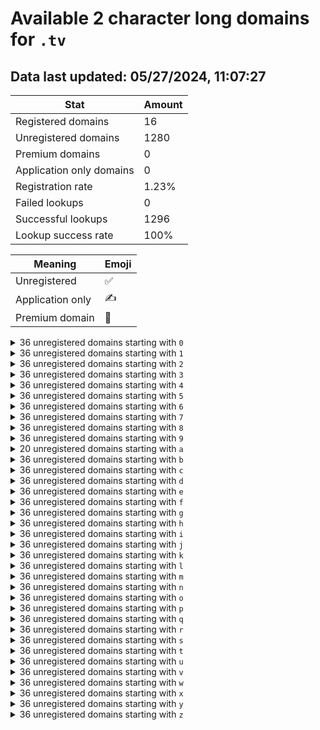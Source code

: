 # Available 2 character long domains for `.tv`

## Data last updated: 05/27/2024, 11:07:27

|Stat|Amount|
|--|--|
|Registered domains|16|
|Unregistered domains|1280|
|Premium domains|0|
|Application only domains|0|
|Registration rate|1.23%|
|Failed lookups|0|
|Successful lookups|1296|
|Lookup success rate|100%|


|Meaning|Emoji|
|--|--|
|Unregistered|:white_check_mark:|
|Application only|:writing_hand:|
|Premium domain|:gem:|

<details>
<summary>36 unregistered domains starting with <bold><code>0</code></bold></summary>

|Type|Domain|
|--|--|
|:white_check_mark:|`00.tv`|
|:white_check_mark:|`01.tv`|
|:white_check_mark:|`02.tv`|
|:white_check_mark:|`03.tv`|
|:white_check_mark:|`04.tv`|
|:white_check_mark:|`05.tv`|
|:white_check_mark:|`06.tv`|
|:white_check_mark:|`07.tv`|
|:white_check_mark:|`08.tv`|
|:white_check_mark:|`09.tv`|
|:white_check_mark:|`0a.tv`|
|:white_check_mark:|`0b.tv`|
|:white_check_mark:|`0c.tv`|
|:white_check_mark:|`0d.tv`|
|:white_check_mark:|`0e.tv`|
|:white_check_mark:|`0f.tv`|
|:white_check_mark:|`0g.tv`|
|:white_check_mark:|`0h.tv`|
|:white_check_mark:|`0i.tv`|
|:white_check_mark:|`0j.tv`|
|:white_check_mark:|`0k.tv`|
|:white_check_mark:|`0l.tv`|
|:white_check_mark:|`0m.tv`|
|:white_check_mark:|`0n.tv`|
|:white_check_mark:|`0o.tv`|
|:white_check_mark:|`0p.tv`|
|:white_check_mark:|`0q.tv`|
|:white_check_mark:|`0r.tv`|
|:white_check_mark:|`0s.tv`|
|:white_check_mark:|`0t.tv`|
|:white_check_mark:|`0u.tv`|
|:white_check_mark:|`0v.tv`|
|:white_check_mark:|`0w.tv`|
|:white_check_mark:|`0x.tv`|
|:white_check_mark:|`0y.tv`|
|:white_check_mark:|`0z.tv`|
</details>
<details>
<summary>36 unregistered domains starting with <bold><code>1</code></bold></summary>

|Type|Domain|
|--|--|
|:white_check_mark:|`10.tv`|
|:white_check_mark:|`11.tv`|
|:white_check_mark:|`12.tv`|
|:white_check_mark:|`13.tv`|
|:white_check_mark:|`14.tv`|
|:white_check_mark:|`15.tv`|
|:white_check_mark:|`16.tv`|
|:white_check_mark:|`17.tv`|
|:white_check_mark:|`18.tv`|
|:white_check_mark:|`19.tv`|
|:white_check_mark:|`1a.tv`|
|:white_check_mark:|`1b.tv`|
|:white_check_mark:|`1c.tv`|
|:white_check_mark:|`1d.tv`|
|:white_check_mark:|`1e.tv`|
|:white_check_mark:|`1f.tv`|
|:white_check_mark:|`1g.tv`|
|:white_check_mark:|`1h.tv`|
|:white_check_mark:|`1i.tv`|
|:white_check_mark:|`1j.tv`|
|:white_check_mark:|`1k.tv`|
|:white_check_mark:|`1l.tv`|
|:white_check_mark:|`1m.tv`|
|:white_check_mark:|`1n.tv`|
|:white_check_mark:|`1o.tv`|
|:white_check_mark:|`1p.tv`|
|:white_check_mark:|`1q.tv`|
|:white_check_mark:|`1r.tv`|
|:white_check_mark:|`1s.tv`|
|:white_check_mark:|`1t.tv`|
|:white_check_mark:|`1u.tv`|
|:white_check_mark:|`1v.tv`|
|:white_check_mark:|`1w.tv`|
|:white_check_mark:|`1x.tv`|
|:white_check_mark:|`1y.tv`|
|:white_check_mark:|`1z.tv`|
</details>
<details>
<summary>36 unregistered domains starting with <bold><code>2</code></bold></summary>

|Type|Domain|
|--|--|
|:white_check_mark:|`20.tv`|
|:white_check_mark:|`21.tv`|
|:white_check_mark:|`22.tv`|
|:white_check_mark:|`23.tv`|
|:white_check_mark:|`24.tv`|
|:white_check_mark:|`25.tv`|
|:white_check_mark:|`26.tv`|
|:white_check_mark:|`27.tv`|
|:white_check_mark:|`28.tv`|
|:white_check_mark:|`29.tv`|
|:white_check_mark:|`2a.tv`|
|:white_check_mark:|`2b.tv`|
|:white_check_mark:|`2c.tv`|
|:white_check_mark:|`2d.tv`|
|:white_check_mark:|`2e.tv`|
|:white_check_mark:|`2f.tv`|
|:white_check_mark:|`2g.tv`|
|:white_check_mark:|`2h.tv`|
|:white_check_mark:|`2i.tv`|
|:white_check_mark:|`2j.tv`|
|:white_check_mark:|`2k.tv`|
|:white_check_mark:|`2l.tv`|
|:white_check_mark:|`2m.tv`|
|:white_check_mark:|`2n.tv`|
|:white_check_mark:|`2o.tv`|
|:white_check_mark:|`2p.tv`|
|:white_check_mark:|`2q.tv`|
|:white_check_mark:|`2r.tv`|
|:white_check_mark:|`2s.tv`|
|:white_check_mark:|`2t.tv`|
|:white_check_mark:|`2u.tv`|
|:white_check_mark:|`2v.tv`|
|:white_check_mark:|`2w.tv`|
|:white_check_mark:|`2x.tv`|
|:white_check_mark:|`2y.tv`|
|:white_check_mark:|`2z.tv`|
</details>
<details>
<summary>36 unregistered domains starting with <bold><code>3</code></bold></summary>

|Type|Domain|
|--|--|
|:white_check_mark:|`30.tv`|
|:white_check_mark:|`31.tv`|
|:white_check_mark:|`32.tv`|
|:white_check_mark:|`33.tv`|
|:white_check_mark:|`34.tv`|
|:white_check_mark:|`35.tv`|
|:white_check_mark:|`36.tv`|
|:white_check_mark:|`37.tv`|
|:white_check_mark:|`38.tv`|
|:white_check_mark:|`39.tv`|
|:white_check_mark:|`3a.tv`|
|:white_check_mark:|`3b.tv`|
|:white_check_mark:|`3c.tv`|
|:white_check_mark:|`3d.tv`|
|:white_check_mark:|`3e.tv`|
|:white_check_mark:|`3f.tv`|
|:white_check_mark:|`3g.tv`|
|:white_check_mark:|`3h.tv`|
|:white_check_mark:|`3i.tv`|
|:white_check_mark:|`3j.tv`|
|:white_check_mark:|`3k.tv`|
|:white_check_mark:|`3l.tv`|
|:white_check_mark:|`3m.tv`|
|:white_check_mark:|`3n.tv`|
|:white_check_mark:|`3o.tv`|
|:white_check_mark:|`3p.tv`|
|:white_check_mark:|`3q.tv`|
|:white_check_mark:|`3r.tv`|
|:white_check_mark:|`3s.tv`|
|:white_check_mark:|`3t.tv`|
|:white_check_mark:|`3u.tv`|
|:white_check_mark:|`3v.tv`|
|:white_check_mark:|`3w.tv`|
|:white_check_mark:|`3x.tv`|
|:white_check_mark:|`3y.tv`|
|:white_check_mark:|`3z.tv`|
</details>
<details>
<summary>36 unregistered domains starting with <bold><code>4</code></bold></summary>

|Type|Domain|
|--|--|
|:white_check_mark:|`40.tv`|
|:white_check_mark:|`41.tv`|
|:white_check_mark:|`42.tv`|
|:white_check_mark:|`43.tv`|
|:white_check_mark:|`44.tv`|
|:white_check_mark:|`45.tv`|
|:white_check_mark:|`46.tv`|
|:white_check_mark:|`47.tv`|
|:white_check_mark:|`48.tv`|
|:white_check_mark:|`49.tv`|
|:white_check_mark:|`4a.tv`|
|:white_check_mark:|`4b.tv`|
|:white_check_mark:|`4c.tv`|
|:white_check_mark:|`4d.tv`|
|:white_check_mark:|`4e.tv`|
|:white_check_mark:|`4f.tv`|
|:white_check_mark:|`4g.tv`|
|:white_check_mark:|`4h.tv`|
|:white_check_mark:|`4i.tv`|
|:white_check_mark:|`4j.tv`|
|:white_check_mark:|`4k.tv`|
|:white_check_mark:|`4l.tv`|
|:white_check_mark:|`4m.tv`|
|:white_check_mark:|`4n.tv`|
|:white_check_mark:|`4o.tv`|
|:white_check_mark:|`4p.tv`|
|:white_check_mark:|`4q.tv`|
|:white_check_mark:|`4r.tv`|
|:white_check_mark:|`4s.tv`|
|:white_check_mark:|`4t.tv`|
|:white_check_mark:|`4u.tv`|
|:white_check_mark:|`4v.tv`|
|:white_check_mark:|`4w.tv`|
|:white_check_mark:|`4x.tv`|
|:white_check_mark:|`4y.tv`|
|:white_check_mark:|`4z.tv`|
</details>
<details>
<summary>36 unregistered domains starting with <bold><code>5</code></bold></summary>

|Type|Domain|
|--|--|
|:white_check_mark:|`50.tv`|
|:white_check_mark:|`51.tv`|
|:white_check_mark:|`52.tv`|
|:white_check_mark:|`53.tv`|
|:white_check_mark:|`54.tv`|
|:white_check_mark:|`55.tv`|
|:white_check_mark:|`56.tv`|
|:white_check_mark:|`57.tv`|
|:white_check_mark:|`58.tv`|
|:white_check_mark:|`59.tv`|
|:white_check_mark:|`5a.tv`|
|:white_check_mark:|`5b.tv`|
|:white_check_mark:|`5c.tv`|
|:white_check_mark:|`5d.tv`|
|:white_check_mark:|`5e.tv`|
|:white_check_mark:|`5f.tv`|
|:white_check_mark:|`5g.tv`|
|:white_check_mark:|`5h.tv`|
|:white_check_mark:|`5i.tv`|
|:white_check_mark:|`5j.tv`|
|:white_check_mark:|`5k.tv`|
|:white_check_mark:|`5l.tv`|
|:white_check_mark:|`5m.tv`|
|:white_check_mark:|`5n.tv`|
|:white_check_mark:|`5o.tv`|
|:white_check_mark:|`5p.tv`|
|:white_check_mark:|`5q.tv`|
|:white_check_mark:|`5r.tv`|
|:white_check_mark:|`5s.tv`|
|:white_check_mark:|`5t.tv`|
|:white_check_mark:|`5u.tv`|
|:white_check_mark:|`5v.tv`|
|:white_check_mark:|`5w.tv`|
|:white_check_mark:|`5x.tv`|
|:white_check_mark:|`5y.tv`|
|:white_check_mark:|`5z.tv`|
</details>
<details>
<summary>36 unregistered domains starting with <bold><code>6</code></bold></summary>

|Type|Domain|
|--|--|
|:white_check_mark:|`60.tv`|
|:white_check_mark:|`61.tv`|
|:white_check_mark:|`62.tv`|
|:white_check_mark:|`63.tv`|
|:white_check_mark:|`64.tv`|
|:white_check_mark:|`65.tv`|
|:white_check_mark:|`66.tv`|
|:white_check_mark:|`67.tv`|
|:white_check_mark:|`68.tv`|
|:white_check_mark:|`69.tv`|
|:white_check_mark:|`6a.tv`|
|:white_check_mark:|`6b.tv`|
|:white_check_mark:|`6c.tv`|
|:white_check_mark:|`6d.tv`|
|:white_check_mark:|`6e.tv`|
|:white_check_mark:|`6f.tv`|
|:white_check_mark:|`6g.tv`|
|:white_check_mark:|`6h.tv`|
|:white_check_mark:|`6i.tv`|
|:white_check_mark:|`6j.tv`|
|:white_check_mark:|`6k.tv`|
|:white_check_mark:|`6l.tv`|
|:white_check_mark:|`6m.tv`|
|:white_check_mark:|`6n.tv`|
|:white_check_mark:|`6o.tv`|
|:white_check_mark:|`6p.tv`|
|:white_check_mark:|`6q.tv`|
|:white_check_mark:|`6r.tv`|
|:white_check_mark:|`6s.tv`|
|:white_check_mark:|`6t.tv`|
|:white_check_mark:|`6u.tv`|
|:white_check_mark:|`6v.tv`|
|:white_check_mark:|`6w.tv`|
|:white_check_mark:|`6x.tv`|
|:white_check_mark:|`6y.tv`|
|:white_check_mark:|`6z.tv`|
</details>
<details>
<summary>36 unregistered domains starting with <bold><code>7</code></bold></summary>

|Type|Domain|
|--|--|
|:white_check_mark:|`70.tv`|
|:white_check_mark:|`71.tv`|
|:white_check_mark:|`72.tv`|
|:white_check_mark:|`73.tv`|
|:white_check_mark:|`74.tv`|
|:white_check_mark:|`75.tv`|
|:white_check_mark:|`76.tv`|
|:white_check_mark:|`77.tv`|
|:white_check_mark:|`78.tv`|
|:white_check_mark:|`79.tv`|
|:white_check_mark:|`7a.tv`|
|:white_check_mark:|`7b.tv`|
|:white_check_mark:|`7c.tv`|
|:white_check_mark:|`7d.tv`|
|:white_check_mark:|`7e.tv`|
|:white_check_mark:|`7f.tv`|
|:white_check_mark:|`7g.tv`|
|:white_check_mark:|`7h.tv`|
|:white_check_mark:|`7i.tv`|
|:white_check_mark:|`7j.tv`|
|:white_check_mark:|`7k.tv`|
|:white_check_mark:|`7l.tv`|
|:white_check_mark:|`7m.tv`|
|:white_check_mark:|`7n.tv`|
|:white_check_mark:|`7o.tv`|
|:white_check_mark:|`7p.tv`|
|:white_check_mark:|`7q.tv`|
|:white_check_mark:|`7r.tv`|
|:white_check_mark:|`7s.tv`|
|:white_check_mark:|`7t.tv`|
|:white_check_mark:|`7u.tv`|
|:white_check_mark:|`7v.tv`|
|:white_check_mark:|`7w.tv`|
|:white_check_mark:|`7x.tv`|
|:white_check_mark:|`7y.tv`|
|:white_check_mark:|`7z.tv`|
</details>
<details>
<summary>36 unregistered domains starting with <bold><code>8</code></bold></summary>

|Type|Domain|
|--|--|
|:white_check_mark:|`80.tv`|
|:white_check_mark:|`81.tv`|
|:white_check_mark:|`82.tv`|
|:white_check_mark:|`83.tv`|
|:white_check_mark:|`84.tv`|
|:white_check_mark:|`85.tv`|
|:white_check_mark:|`86.tv`|
|:white_check_mark:|`87.tv`|
|:white_check_mark:|`88.tv`|
|:white_check_mark:|`89.tv`|
|:white_check_mark:|`8a.tv`|
|:white_check_mark:|`8b.tv`|
|:white_check_mark:|`8c.tv`|
|:white_check_mark:|`8d.tv`|
|:white_check_mark:|`8e.tv`|
|:white_check_mark:|`8f.tv`|
|:white_check_mark:|`8g.tv`|
|:white_check_mark:|`8h.tv`|
|:white_check_mark:|`8i.tv`|
|:white_check_mark:|`8j.tv`|
|:white_check_mark:|`8k.tv`|
|:white_check_mark:|`8l.tv`|
|:white_check_mark:|`8m.tv`|
|:white_check_mark:|`8n.tv`|
|:white_check_mark:|`8o.tv`|
|:white_check_mark:|`8p.tv`|
|:white_check_mark:|`8q.tv`|
|:white_check_mark:|`8r.tv`|
|:white_check_mark:|`8s.tv`|
|:white_check_mark:|`8t.tv`|
|:white_check_mark:|`8u.tv`|
|:white_check_mark:|`8v.tv`|
|:white_check_mark:|`8w.tv`|
|:white_check_mark:|`8x.tv`|
|:white_check_mark:|`8y.tv`|
|:white_check_mark:|`8z.tv`|
</details>
<details>
<summary>36 unregistered domains starting with <bold><code>9</code></bold></summary>

|Type|Domain|
|--|--|
|:white_check_mark:|`90.tv`|
|:white_check_mark:|`91.tv`|
|:white_check_mark:|`92.tv`|
|:white_check_mark:|`93.tv`|
|:white_check_mark:|`94.tv`|
|:white_check_mark:|`95.tv`|
|:white_check_mark:|`96.tv`|
|:white_check_mark:|`97.tv`|
|:white_check_mark:|`98.tv`|
|:white_check_mark:|`99.tv`|
|:white_check_mark:|`9a.tv`|
|:white_check_mark:|`9b.tv`|
|:white_check_mark:|`9c.tv`|
|:white_check_mark:|`9d.tv`|
|:white_check_mark:|`9e.tv`|
|:white_check_mark:|`9f.tv`|
|:white_check_mark:|`9g.tv`|
|:white_check_mark:|`9h.tv`|
|:white_check_mark:|`9i.tv`|
|:white_check_mark:|`9j.tv`|
|:white_check_mark:|`9k.tv`|
|:white_check_mark:|`9l.tv`|
|:white_check_mark:|`9m.tv`|
|:white_check_mark:|`9n.tv`|
|:white_check_mark:|`9o.tv`|
|:white_check_mark:|`9p.tv`|
|:white_check_mark:|`9q.tv`|
|:white_check_mark:|`9r.tv`|
|:white_check_mark:|`9s.tv`|
|:white_check_mark:|`9t.tv`|
|:white_check_mark:|`9u.tv`|
|:white_check_mark:|`9v.tv`|
|:white_check_mark:|`9w.tv`|
|:white_check_mark:|`9x.tv`|
|:white_check_mark:|`9y.tv`|
|:white_check_mark:|`9z.tv`|
</details>
<details>
<summary>20 unregistered domains starting with <bold><code>a</code></bold></summary>

|Type|Domain|
|--|--|
|:white_check_mark:|`a0.tv`|
|:white_check_mark:|`a1.tv`|
|:white_check_mark:|`a2.tv`|
|:white_check_mark:|`a3.tv`|
|:white_check_mark:|`a4.tv`|
|:white_check_mark:|`a5.tv`|
|:white_check_mark:|`a6.tv`|
|:white_check_mark:|`a7.tv`|
|:white_check_mark:|`a8.tv`|
|:white_check_mark:|`a9.tv`|
|:white_check_mark:|`ac.tv`|
|:white_check_mark:|`af.tv`|
|:white_check_mark:|`ao.tv`|
|:white_check_mark:|`aq.tv`|
|:white_check_mark:|`as.tv`|
|:white_check_mark:|`av.tv`|
|:white_check_mark:|`aw.tv`|
|:white_check_mark:|`ax.tv`|
|:white_check_mark:|`ay.tv`|
|:white_check_mark:|`az.tv`|
</details>
<details>
<summary>36 unregistered domains starting with <bold><code>b</code></bold></summary>

|Type|Domain|
|--|--|
|:white_check_mark:|`b0.tv`|
|:white_check_mark:|`b1.tv`|
|:white_check_mark:|`b2.tv`|
|:white_check_mark:|`b3.tv`|
|:white_check_mark:|`b4.tv`|
|:white_check_mark:|`b5.tv`|
|:white_check_mark:|`b6.tv`|
|:white_check_mark:|`b7.tv`|
|:white_check_mark:|`b8.tv`|
|:white_check_mark:|`b9.tv`|
|:white_check_mark:|`ba.tv`|
|:white_check_mark:|`bb.tv`|
|:white_check_mark:|`bc.tv`|
|:white_check_mark:|`bd.tv`|
|:white_check_mark:|`be.tv`|
|:white_check_mark:|`bf.tv`|
|:white_check_mark:|`bg.tv`|
|:white_check_mark:|`bh.tv`|
|:white_check_mark:|`bi.tv`|
|:white_check_mark:|`bj.tv`|
|:white_check_mark:|`bk.tv`|
|:white_check_mark:|`bl.tv`|
|:white_check_mark:|`bm.tv`|
|:white_check_mark:|`bn.tv`|
|:white_check_mark:|`bo.tv`|
|:white_check_mark:|`bp.tv`|
|:white_check_mark:|`bq.tv`|
|:white_check_mark:|`br.tv`|
|:white_check_mark:|`bs.tv`|
|:white_check_mark:|`bt.tv`|
|:white_check_mark:|`bu.tv`|
|:white_check_mark:|`bv.tv`|
|:white_check_mark:|`bw.tv`|
|:white_check_mark:|`bx.tv`|
|:white_check_mark:|`by.tv`|
|:white_check_mark:|`bz.tv`|
</details>
<details>
<summary>36 unregistered domains starting with <bold><code>c</code></bold></summary>

|Type|Domain|
|--|--|
|:white_check_mark:|`c0.tv`|
|:white_check_mark:|`c1.tv`|
|:white_check_mark:|`c2.tv`|
|:white_check_mark:|`c3.tv`|
|:white_check_mark:|`c4.tv`|
|:white_check_mark:|`c5.tv`|
|:white_check_mark:|`c6.tv`|
|:white_check_mark:|`c7.tv`|
|:white_check_mark:|`c8.tv`|
|:white_check_mark:|`c9.tv`|
|:white_check_mark:|`ca.tv`|
|:white_check_mark:|`cb.tv`|
|:white_check_mark:|`cc.tv`|
|:white_check_mark:|`cd.tv`|
|:white_check_mark:|`ce.tv`|
|:white_check_mark:|`cf.tv`|
|:white_check_mark:|`cg.tv`|
|:white_check_mark:|`ch.tv`|
|:white_check_mark:|`ci.tv`|
|:white_check_mark:|`cj.tv`|
|:white_check_mark:|`ck.tv`|
|:white_check_mark:|`cl.tv`|
|:white_check_mark:|`cm.tv`|
|:white_check_mark:|`cn.tv`|
|:white_check_mark:|`co.tv`|
|:white_check_mark:|`cp.tv`|
|:white_check_mark:|`cq.tv`|
|:white_check_mark:|`cr.tv`|
|:white_check_mark:|`cs.tv`|
|:white_check_mark:|`ct.tv`|
|:white_check_mark:|`cu.tv`|
|:white_check_mark:|`cv.tv`|
|:white_check_mark:|`cw.tv`|
|:white_check_mark:|`cx.tv`|
|:white_check_mark:|`cy.tv`|
|:white_check_mark:|`cz.tv`|
</details>
<details>
<summary>36 unregistered domains starting with <bold><code>d</code></bold></summary>

|Type|Domain|
|--|--|
|:white_check_mark:|`d0.tv`|
|:white_check_mark:|`d1.tv`|
|:white_check_mark:|`d2.tv`|
|:white_check_mark:|`d3.tv`|
|:white_check_mark:|`d4.tv`|
|:white_check_mark:|`d5.tv`|
|:white_check_mark:|`d6.tv`|
|:white_check_mark:|`d7.tv`|
|:white_check_mark:|`d8.tv`|
|:white_check_mark:|`d9.tv`|
|:white_check_mark:|`da.tv`|
|:white_check_mark:|`db.tv`|
|:white_check_mark:|`dc.tv`|
|:white_check_mark:|`dd.tv`|
|:white_check_mark:|`de.tv`|
|:white_check_mark:|`df.tv`|
|:white_check_mark:|`dg.tv`|
|:white_check_mark:|`dh.tv`|
|:white_check_mark:|`di.tv`|
|:white_check_mark:|`dj.tv`|
|:white_check_mark:|`dk.tv`|
|:white_check_mark:|`dl.tv`|
|:white_check_mark:|`dm.tv`|
|:white_check_mark:|`dn.tv`|
|:white_check_mark:|`do.tv`|
|:white_check_mark:|`dp.tv`|
|:white_check_mark:|`dq.tv`|
|:white_check_mark:|`dr.tv`|
|:white_check_mark:|`ds.tv`|
|:white_check_mark:|`dt.tv`|
|:white_check_mark:|`du.tv`|
|:white_check_mark:|`dv.tv`|
|:white_check_mark:|`dw.tv`|
|:white_check_mark:|`dx.tv`|
|:white_check_mark:|`dy.tv`|
|:white_check_mark:|`dz.tv`|
</details>
<details>
<summary>36 unregistered domains starting with <bold><code>e</code></bold></summary>

|Type|Domain|
|--|--|
|:white_check_mark:|`e0.tv`|
|:white_check_mark:|`e1.tv`|
|:white_check_mark:|`e2.tv`|
|:white_check_mark:|`e3.tv`|
|:white_check_mark:|`e4.tv`|
|:white_check_mark:|`e5.tv`|
|:white_check_mark:|`e6.tv`|
|:white_check_mark:|`e7.tv`|
|:white_check_mark:|`e8.tv`|
|:white_check_mark:|`e9.tv`|
|:white_check_mark:|`ea.tv`|
|:white_check_mark:|`eb.tv`|
|:white_check_mark:|`ec.tv`|
|:white_check_mark:|`ed.tv`|
|:white_check_mark:|`ee.tv`|
|:white_check_mark:|`ef.tv`|
|:white_check_mark:|`eg.tv`|
|:white_check_mark:|`eh.tv`|
|:white_check_mark:|`ei.tv`|
|:white_check_mark:|`ej.tv`|
|:white_check_mark:|`ek.tv`|
|:white_check_mark:|`el.tv`|
|:white_check_mark:|`em.tv`|
|:white_check_mark:|`en.tv`|
|:white_check_mark:|`eo.tv`|
|:white_check_mark:|`ep.tv`|
|:white_check_mark:|`eq.tv`|
|:white_check_mark:|`er.tv`|
|:white_check_mark:|`es.tv`|
|:white_check_mark:|`et.tv`|
|:white_check_mark:|`eu.tv`|
|:white_check_mark:|`ev.tv`|
|:white_check_mark:|`ew.tv`|
|:white_check_mark:|`ex.tv`|
|:white_check_mark:|`ey.tv`|
|:white_check_mark:|`ez.tv`|
</details>
<details>
<summary>36 unregistered domains starting with <bold><code>f</code></bold></summary>

|Type|Domain|
|--|--|
|:white_check_mark:|`f0.tv`|
|:white_check_mark:|`f1.tv`|
|:white_check_mark:|`f2.tv`|
|:white_check_mark:|`f3.tv`|
|:white_check_mark:|`f4.tv`|
|:white_check_mark:|`f5.tv`|
|:white_check_mark:|`f6.tv`|
|:white_check_mark:|`f7.tv`|
|:white_check_mark:|`f8.tv`|
|:white_check_mark:|`f9.tv`|
|:white_check_mark:|`fa.tv`|
|:white_check_mark:|`fb.tv`|
|:white_check_mark:|`fc.tv`|
|:white_check_mark:|`fd.tv`|
|:white_check_mark:|`fe.tv`|
|:white_check_mark:|`ff.tv`|
|:white_check_mark:|`fg.tv`|
|:white_check_mark:|`fh.tv`|
|:white_check_mark:|`fi.tv`|
|:white_check_mark:|`fj.tv`|
|:white_check_mark:|`fk.tv`|
|:white_check_mark:|`fl.tv`|
|:white_check_mark:|`fm.tv`|
|:white_check_mark:|`fn.tv`|
|:white_check_mark:|`fo.tv`|
|:white_check_mark:|`fp.tv`|
|:white_check_mark:|`fq.tv`|
|:white_check_mark:|`fr.tv`|
|:white_check_mark:|`fs.tv`|
|:white_check_mark:|`ft.tv`|
|:white_check_mark:|`fu.tv`|
|:white_check_mark:|`fv.tv`|
|:white_check_mark:|`fw.tv`|
|:white_check_mark:|`fx.tv`|
|:white_check_mark:|`fy.tv`|
|:white_check_mark:|`fz.tv`|
</details>
<details>
<summary>36 unregistered domains starting with <bold><code>g</code></bold></summary>

|Type|Domain|
|--|--|
|:white_check_mark:|`g0.tv`|
|:white_check_mark:|`g1.tv`|
|:white_check_mark:|`g2.tv`|
|:white_check_mark:|`g3.tv`|
|:white_check_mark:|`g4.tv`|
|:white_check_mark:|`g5.tv`|
|:white_check_mark:|`g6.tv`|
|:white_check_mark:|`g7.tv`|
|:white_check_mark:|`g8.tv`|
|:white_check_mark:|`g9.tv`|
|:white_check_mark:|`ga.tv`|
|:white_check_mark:|`gb.tv`|
|:white_check_mark:|`gc.tv`|
|:white_check_mark:|`gd.tv`|
|:white_check_mark:|`ge.tv`|
|:white_check_mark:|`gf.tv`|
|:white_check_mark:|`gg.tv`|
|:white_check_mark:|`gh.tv`|
|:white_check_mark:|`gi.tv`|
|:white_check_mark:|`gj.tv`|
|:white_check_mark:|`gk.tv`|
|:white_check_mark:|`gl.tv`|
|:white_check_mark:|`gm.tv`|
|:white_check_mark:|`gn.tv`|
|:white_check_mark:|`go.tv`|
|:white_check_mark:|`gp.tv`|
|:white_check_mark:|`gq.tv`|
|:white_check_mark:|`gr.tv`|
|:white_check_mark:|`gs.tv`|
|:white_check_mark:|`gt.tv`|
|:white_check_mark:|`gu.tv`|
|:white_check_mark:|`gv.tv`|
|:white_check_mark:|`gw.tv`|
|:white_check_mark:|`gx.tv`|
|:white_check_mark:|`gy.tv`|
|:white_check_mark:|`gz.tv`|
</details>
<details>
<summary>36 unregistered domains starting with <bold><code>h</code></bold></summary>

|Type|Domain|
|--|--|
|:white_check_mark:|`h0.tv`|
|:white_check_mark:|`h1.tv`|
|:white_check_mark:|`h2.tv`|
|:white_check_mark:|`h3.tv`|
|:white_check_mark:|`h4.tv`|
|:white_check_mark:|`h5.tv`|
|:white_check_mark:|`h6.tv`|
|:white_check_mark:|`h7.tv`|
|:white_check_mark:|`h8.tv`|
|:white_check_mark:|`h9.tv`|
|:white_check_mark:|`ha.tv`|
|:white_check_mark:|`hb.tv`|
|:white_check_mark:|`hc.tv`|
|:white_check_mark:|`hd.tv`|
|:white_check_mark:|`he.tv`|
|:white_check_mark:|`hf.tv`|
|:white_check_mark:|`hg.tv`|
|:white_check_mark:|`hh.tv`|
|:white_check_mark:|`hi.tv`|
|:white_check_mark:|`hj.tv`|
|:white_check_mark:|`hk.tv`|
|:white_check_mark:|`hl.tv`|
|:white_check_mark:|`hm.tv`|
|:white_check_mark:|`hn.tv`|
|:white_check_mark:|`ho.tv`|
|:white_check_mark:|`hp.tv`|
|:white_check_mark:|`hq.tv`|
|:white_check_mark:|`hr.tv`|
|:white_check_mark:|`hs.tv`|
|:white_check_mark:|`ht.tv`|
|:white_check_mark:|`hu.tv`|
|:white_check_mark:|`hv.tv`|
|:white_check_mark:|`hw.tv`|
|:white_check_mark:|`hx.tv`|
|:white_check_mark:|`hy.tv`|
|:white_check_mark:|`hz.tv`|
</details>
<details>
<summary>36 unregistered domains starting with <bold><code>i</code></bold></summary>

|Type|Domain|
|--|--|
|:white_check_mark:|`i0.tv`|
|:white_check_mark:|`i1.tv`|
|:white_check_mark:|`i2.tv`|
|:white_check_mark:|`i3.tv`|
|:white_check_mark:|`i4.tv`|
|:white_check_mark:|`i5.tv`|
|:white_check_mark:|`i6.tv`|
|:white_check_mark:|`i7.tv`|
|:white_check_mark:|`i8.tv`|
|:white_check_mark:|`i9.tv`|
|:white_check_mark:|`ia.tv`|
|:white_check_mark:|`ib.tv`|
|:white_check_mark:|`ic.tv`|
|:white_check_mark:|`id.tv`|
|:white_check_mark:|`ie.tv`|
|:white_check_mark:|`if.tv`|
|:white_check_mark:|`ig.tv`|
|:white_check_mark:|`ih.tv`|
|:white_check_mark:|`ii.tv`|
|:white_check_mark:|`ij.tv`|
|:white_check_mark:|`ik.tv`|
|:white_check_mark:|`il.tv`|
|:white_check_mark:|`im.tv`|
|:white_check_mark:|`in.tv`|
|:white_check_mark:|`io.tv`|
|:white_check_mark:|`ip.tv`|
|:white_check_mark:|`iq.tv`|
|:white_check_mark:|`ir.tv`|
|:white_check_mark:|`is.tv`|
|:white_check_mark:|`it.tv`|
|:white_check_mark:|`iu.tv`|
|:white_check_mark:|`iv.tv`|
|:white_check_mark:|`iw.tv`|
|:white_check_mark:|`ix.tv`|
|:white_check_mark:|`iy.tv`|
|:white_check_mark:|`iz.tv`|
</details>
<details>
<summary>36 unregistered domains starting with <bold><code>j</code></bold></summary>

|Type|Domain|
|--|--|
|:white_check_mark:|`j0.tv`|
|:white_check_mark:|`j1.tv`|
|:white_check_mark:|`j2.tv`|
|:white_check_mark:|`j3.tv`|
|:white_check_mark:|`j4.tv`|
|:white_check_mark:|`j5.tv`|
|:white_check_mark:|`j6.tv`|
|:white_check_mark:|`j7.tv`|
|:white_check_mark:|`j8.tv`|
|:white_check_mark:|`j9.tv`|
|:white_check_mark:|`ja.tv`|
|:white_check_mark:|`jb.tv`|
|:white_check_mark:|`jc.tv`|
|:white_check_mark:|`jd.tv`|
|:white_check_mark:|`je.tv`|
|:white_check_mark:|`jf.tv`|
|:white_check_mark:|`jg.tv`|
|:white_check_mark:|`jh.tv`|
|:white_check_mark:|`ji.tv`|
|:white_check_mark:|`jj.tv`|
|:white_check_mark:|`jk.tv`|
|:white_check_mark:|`jl.tv`|
|:white_check_mark:|`jm.tv`|
|:white_check_mark:|`jn.tv`|
|:white_check_mark:|`jo.tv`|
|:white_check_mark:|`jp.tv`|
|:white_check_mark:|`jq.tv`|
|:white_check_mark:|`jr.tv`|
|:white_check_mark:|`js.tv`|
|:white_check_mark:|`jt.tv`|
|:white_check_mark:|`ju.tv`|
|:white_check_mark:|`jv.tv`|
|:white_check_mark:|`jw.tv`|
|:white_check_mark:|`jx.tv`|
|:white_check_mark:|`jy.tv`|
|:white_check_mark:|`jz.tv`|
</details>
<details>
<summary>36 unregistered domains starting with <bold><code>k</code></bold></summary>

|Type|Domain|
|--|--|
|:white_check_mark:|`k0.tv`|
|:white_check_mark:|`k1.tv`|
|:white_check_mark:|`k2.tv`|
|:white_check_mark:|`k3.tv`|
|:white_check_mark:|`k4.tv`|
|:white_check_mark:|`k5.tv`|
|:white_check_mark:|`k6.tv`|
|:white_check_mark:|`k7.tv`|
|:white_check_mark:|`k8.tv`|
|:white_check_mark:|`k9.tv`|
|:white_check_mark:|`ka.tv`|
|:white_check_mark:|`kb.tv`|
|:white_check_mark:|`kc.tv`|
|:white_check_mark:|`kd.tv`|
|:white_check_mark:|`ke.tv`|
|:white_check_mark:|`kf.tv`|
|:white_check_mark:|`kg.tv`|
|:white_check_mark:|`kh.tv`|
|:white_check_mark:|`ki.tv`|
|:white_check_mark:|`kj.tv`|
|:white_check_mark:|`kk.tv`|
|:white_check_mark:|`kl.tv`|
|:white_check_mark:|`km.tv`|
|:white_check_mark:|`kn.tv`|
|:white_check_mark:|`ko.tv`|
|:white_check_mark:|`kp.tv`|
|:white_check_mark:|`kq.tv`|
|:white_check_mark:|`kr.tv`|
|:white_check_mark:|`ks.tv`|
|:white_check_mark:|`kt.tv`|
|:white_check_mark:|`ku.tv`|
|:white_check_mark:|`kv.tv`|
|:white_check_mark:|`kw.tv`|
|:white_check_mark:|`kx.tv`|
|:white_check_mark:|`ky.tv`|
|:white_check_mark:|`kz.tv`|
</details>
<details>
<summary>36 unregistered domains starting with <bold><code>l</code></bold></summary>

|Type|Domain|
|--|--|
|:white_check_mark:|`l0.tv`|
|:white_check_mark:|`l1.tv`|
|:white_check_mark:|`l2.tv`|
|:white_check_mark:|`l3.tv`|
|:white_check_mark:|`l4.tv`|
|:white_check_mark:|`l5.tv`|
|:white_check_mark:|`l6.tv`|
|:white_check_mark:|`l7.tv`|
|:white_check_mark:|`l8.tv`|
|:white_check_mark:|`l9.tv`|
|:white_check_mark:|`la.tv`|
|:white_check_mark:|`lb.tv`|
|:white_check_mark:|`lc.tv`|
|:white_check_mark:|`ld.tv`|
|:white_check_mark:|`le.tv`|
|:white_check_mark:|`lf.tv`|
|:white_check_mark:|`lg.tv`|
|:white_check_mark:|`lh.tv`|
|:white_check_mark:|`li.tv`|
|:white_check_mark:|`lj.tv`|
|:white_check_mark:|`lk.tv`|
|:white_check_mark:|`ll.tv`|
|:white_check_mark:|`lm.tv`|
|:white_check_mark:|`ln.tv`|
|:white_check_mark:|`lo.tv`|
|:white_check_mark:|`lp.tv`|
|:white_check_mark:|`lq.tv`|
|:white_check_mark:|`lr.tv`|
|:white_check_mark:|`ls.tv`|
|:white_check_mark:|`lt.tv`|
|:white_check_mark:|`lu.tv`|
|:white_check_mark:|`lv.tv`|
|:white_check_mark:|`lw.tv`|
|:white_check_mark:|`lx.tv`|
|:white_check_mark:|`ly.tv`|
|:white_check_mark:|`lz.tv`|
</details>
<details>
<summary>36 unregistered domains starting with <bold><code>m</code></bold></summary>

|Type|Domain|
|--|--|
|:white_check_mark:|`m0.tv`|
|:white_check_mark:|`m1.tv`|
|:white_check_mark:|`m2.tv`|
|:white_check_mark:|`m3.tv`|
|:white_check_mark:|`m4.tv`|
|:white_check_mark:|`m5.tv`|
|:white_check_mark:|`m6.tv`|
|:white_check_mark:|`m7.tv`|
|:white_check_mark:|`m8.tv`|
|:white_check_mark:|`m9.tv`|
|:white_check_mark:|`ma.tv`|
|:white_check_mark:|`mb.tv`|
|:white_check_mark:|`mc.tv`|
|:white_check_mark:|`md.tv`|
|:white_check_mark:|`me.tv`|
|:white_check_mark:|`mf.tv`|
|:white_check_mark:|`mg.tv`|
|:white_check_mark:|`mh.tv`|
|:white_check_mark:|`mi.tv`|
|:white_check_mark:|`mj.tv`|
|:white_check_mark:|`mk.tv`|
|:white_check_mark:|`ml.tv`|
|:white_check_mark:|`mm.tv`|
|:white_check_mark:|`mn.tv`|
|:white_check_mark:|`mo.tv`|
|:white_check_mark:|`mp.tv`|
|:white_check_mark:|`mq.tv`|
|:white_check_mark:|`mr.tv`|
|:white_check_mark:|`ms.tv`|
|:white_check_mark:|`mt.tv`|
|:white_check_mark:|`mu.tv`|
|:white_check_mark:|`mv.tv`|
|:white_check_mark:|`mw.tv`|
|:white_check_mark:|`mx.tv`|
|:white_check_mark:|`my.tv`|
|:white_check_mark:|`mz.tv`|
</details>
<details>
<summary>36 unregistered domains starting with <bold><code>n</code></bold></summary>

|Type|Domain|
|--|--|
|:white_check_mark:|`n0.tv`|
|:white_check_mark:|`n1.tv`|
|:white_check_mark:|`n2.tv`|
|:white_check_mark:|`n3.tv`|
|:white_check_mark:|`n4.tv`|
|:white_check_mark:|`n5.tv`|
|:white_check_mark:|`n6.tv`|
|:white_check_mark:|`n7.tv`|
|:white_check_mark:|`n8.tv`|
|:white_check_mark:|`n9.tv`|
|:white_check_mark:|`na.tv`|
|:white_check_mark:|`nb.tv`|
|:white_check_mark:|`nc.tv`|
|:white_check_mark:|`nd.tv`|
|:white_check_mark:|`ne.tv`|
|:white_check_mark:|`nf.tv`|
|:white_check_mark:|`ng.tv`|
|:white_check_mark:|`nh.tv`|
|:white_check_mark:|`ni.tv`|
|:white_check_mark:|`nj.tv`|
|:white_check_mark:|`nk.tv`|
|:white_check_mark:|`nl.tv`|
|:white_check_mark:|`nm.tv`|
|:white_check_mark:|`nn.tv`|
|:white_check_mark:|`no.tv`|
|:white_check_mark:|`np.tv`|
|:white_check_mark:|`nq.tv`|
|:white_check_mark:|`nr.tv`|
|:white_check_mark:|`ns.tv`|
|:white_check_mark:|`nt.tv`|
|:white_check_mark:|`nu.tv`|
|:white_check_mark:|`nv.tv`|
|:white_check_mark:|`nw.tv`|
|:white_check_mark:|`nx.tv`|
|:white_check_mark:|`ny.tv`|
|:white_check_mark:|`nz.tv`|
</details>
<details>
<summary>36 unregistered domains starting with <bold><code>o</code></bold></summary>

|Type|Domain|
|--|--|
|:white_check_mark:|`o0.tv`|
|:white_check_mark:|`o1.tv`|
|:white_check_mark:|`o2.tv`|
|:white_check_mark:|`o3.tv`|
|:white_check_mark:|`o4.tv`|
|:white_check_mark:|`o5.tv`|
|:white_check_mark:|`o6.tv`|
|:white_check_mark:|`o7.tv`|
|:white_check_mark:|`o8.tv`|
|:white_check_mark:|`o9.tv`|
|:white_check_mark:|`oa.tv`|
|:white_check_mark:|`ob.tv`|
|:white_check_mark:|`oc.tv`|
|:white_check_mark:|`od.tv`|
|:white_check_mark:|`oe.tv`|
|:white_check_mark:|`of.tv`|
|:white_check_mark:|`og.tv`|
|:white_check_mark:|`oh.tv`|
|:white_check_mark:|`oi.tv`|
|:white_check_mark:|`oj.tv`|
|:white_check_mark:|`ok.tv`|
|:white_check_mark:|`ol.tv`|
|:white_check_mark:|`om.tv`|
|:white_check_mark:|`on.tv`|
|:white_check_mark:|`oo.tv`|
|:white_check_mark:|`op.tv`|
|:white_check_mark:|`oq.tv`|
|:white_check_mark:|`or.tv`|
|:white_check_mark:|`os.tv`|
|:white_check_mark:|`ot.tv`|
|:white_check_mark:|`ou.tv`|
|:white_check_mark:|`ov.tv`|
|:white_check_mark:|`ow.tv`|
|:white_check_mark:|`ox.tv`|
|:white_check_mark:|`oy.tv`|
|:white_check_mark:|`oz.tv`|
</details>
<details>
<summary>36 unregistered domains starting with <bold><code>p</code></bold></summary>

|Type|Domain|
|--|--|
|:white_check_mark:|`p0.tv`|
|:white_check_mark:|`p1.tv`|
|:white_check_mark:|`p2.tv`|
|:white_check_mark:|`p3.tv`|
|:white_check_mark:|`p4.tv`|
|:white_check_mark:|`p5.tv`|
|:white_check_mark:|`p6.tv`|
|:white_check_mark:|`p7.tv`|
|:white_check_mark:|`p8.tv`|
|:white_check_mark:|`p9.tv`|
|:white_check_mark:|`pa.tv`|
|:white_check_mark:|`pb.tv`|
|:white_check_mark:|`pc.tv`|
|:white_check_mark:|`pd.tv`|
|:white_check_mark:|`pe.tv`|
|:white_check_mark:|`pf.tv`|
|:white_check_mark:|`pg.tv`|
|:white_check_mark:|`ph.tv`|
|:white_check_mark:|`pi.tv`|
|:white_check_mark:|`pj.tv`|
|:white_check_mark:|`pk.tv`|
|:white_check_mark:|`pl.tv`|
|:white_check_mark:|`pm.tv`|
|:white_check_mark:|`pn.tv`|
|:white_check_mark:|`po.tv`|
|:white_check_mark:|`pp.tv`|
|:white_check_mark:|`pq.tv`|
|:white_check_mark:|`pr.tv`|
|:white_check_mark:|`ps.tv`|
|:white_check_mark:|`pt.tv`|
|:white_check_mark:|`pu.tv`|
|:white_check_mark:|`pv.tv`|
|:white_check_mark:|`pw.tv`|
|:white_check_mark:|`px.tv`|
|:white_check_mark:|`py.tv`|
|:white_check_mark:|`pz.tv`|
</details>
<details>
<summary>36 unregistered domains starting with <bold><code>q</code></bold></summary>

|Type|Domain|
|--|--|
|:white_check_mark:|`q0.tv`|
|:white_check_mark:|`q1.tv`|
|:white_check_mark:|`q2.tv`|
|:white_check_mark:|`q3.tv`|
|:white_check_mark:|`q4.tv`|
|:white_check_mark:|`q5.tv`|
|:white_check_mark:|`q6.tv`|
|:white_check_mark:|`q7.tv`|
|:white_check_mark:|`q8.tv`|
|:white_check_mark:|`q9.tv`|
|:white_check_mark:|`qa.tv`|
|:white_check_mark:|`qb.tv`|
|:white_check_mark:|`qc.tv`|
|:white_check_mark:|`qd.tv`|
|:white_check_mark:|`qe.tv`|
|:white_check_mark:|`qf.tv`|
|:white_check_mark:|`qg.tv`|
|:white_check_mark:|`qh.tv`|
|:white_check_mark:|`qi.tv`|
|:white_check_mark:|`qj.tv`|
|:white_check_mark:|`qk.tv`|
|:white_check_mark:|`ql.tv`|
|:white_check_mark:|`qm.tv`|
|:white_check_mark:|`qn.tv`|
|:white_check_mark:|`qo.tv`|
|:white_check_mark:|`qp.tv`|
|:white_check_mark:|`qq.tv`|
|:white_check_mark:|`qr.tv`|
|:white_check_mark:|`qs.tv`|
|:white_check_mark:|`qt.tv`|
|:white_check_mark:|`qu.tv`|
|:white_check_mark:|`qv.tv`|
|:white_check_mark:|`qw.tv`|
|:white_check_mark:|`qx.tv`|
|:white_check_mark:|`qy.tv`|
|:white_check_mark:|`qz.tv`|
</details>
<details>
<summary>36 unregistered domains starting with <bold><code>r</code></bold></summary>

|Type|Domain|
|--|--|
|:white_check_mark:|`r0.tv`|
|:white_check_mark:|`r1.tv`|
|:white_check_mark:|`r2.tv`|
|:white_check_mark:|`r3.tv`|
|:white_check_mark:|`r4.tv`|
|:white_check_mark:|`r5.tv`|
|:white_check_mark:|`r6.tv`|
|:white_check_mark:|`r7.tv`|
|:white_check_mark:|`r8.tv`|
|:white_check_mark:|`r9.tv`|
|:white_check_mark:|`ra.tv`|
|:white_check_mark:|`rb.tv`|
|:white_check_mark:|`rc.tv`|
|:white_check_mark:|`rd.tv`|
|:white_check_mark:|`re.tv`|
|:white_check_mark:|`rf.tv`|
|:white_check_mark:|`rg.tv`|
|:white_check_mark:|`rh.tv`|
|:white_check_mark:|`ri.tv`|
|:white_check_mark:|`rj.tv`|
|:white_check_mark:|`rk.tv`|
|:white_check_mark:|`rl.tv`|
|:white_check_mark:|`rm.tv`|
|:white_check_mark:|`rn.tv`|
|:white_check_mark:|`ro.tv`|
|:white_check_mark:|`rp.tv`|
|:white_check_mark:|`rq.tv`|
|:white_check_mark:|`rr.tv`|
|:white_check_mark:|`rs.tv`|
|:white_check_mark:|`rt.tv`|
|:white_check_mark:|`ru.tv`|
|:white_check_mark:|`rv.tv`|
|:white_check_mark:|`rw.tv`|
|:white_check_mark:|`rx.tv`|
|:white_check_mark:|`ry.tv`|
|:white_check_mark:|`rz.tv`|
</details>
<details>
<summary>36 unregistered domains starting with <bold><code>s</code></bold></summary>

|Type|Domain|
|--|--|
|:white_check_mark:|`s0.tv`|
|:white_check_mark:|`s1.tv`|
|:white_check_mark:|`s2.tv`|
|:white_check_mark:|`s3.tv`|
|:white_check_mark:|`s4.tv`|
|:white_check_mark:|`s5.tv`|
|:white_check_mark:|`s6.tv`|
|:white_check_mark:|`s7.tv`|
|:white_check_mark:|`s8.tv`|
|:white_check_mark:|`s9.tv`|
|:white_check_mark:|`sa.tv`|
|:white_check_mark:|`sb.tv`|
|:white_check_mark:|`sc.tv`|
|:white_check_mark:|`sd.tv`|
|:white_check_mark:|`se.tv`|
|:white_check_mark:|`sf.tv`|
|:white_check_mark:|`sg.tv`|
|:white_check_mark:|`sh.tv`|
|:white_check_mark:|`si.tv`|
|:white_check_mark:|`sj.tv`|
|:white_check_mark:|`sk.tv`|
|:white_check_mark:|`sl.tv`|
|:white_check_mark:|`sm.tv`|
|:white_check_mark:|`sn.tv`|
|:white_check_mark:|`so.tv`|
|:white_check_mark:|`sp.tv`|
|:white_check_mark:|`sq.tv`|
|:white_check_mark:|`sr.tv`|
|:white_check_mark:|`ss.tv`|
|:white_check_mark:|`st.tv`|
|:white_check_mark:|`su.tv`|
|:white_check_mark:|`sv.tv`|
|:white_check_mark:|`sw.tv`|
|:white_check_mark:|`sx.tv`|
|:white_check_mark:|`sy.tv`|
|:white_check_mark:|`sz.tv`|
</details>
<details>
<summary>36 unregistered domains starting with <bold><code>t</code></bold></summary>

|Type|Domain|
|--|--|
|:white_check_mark:|`t0.tv`|
|:white_check_mark:|`t1.tv`|
|:white_check_mark:|`t2.tv`|
|:white_check_mark:|`t3.tv`|
|:white_check_mark:|`t4.tv`|
|:white_check_mark:|`t5.tv`|
|:white_check_mark:|`t6.tv`|
|:white_check_mark:|`t7.tv`|
|:white_check_mark:|`t8.tv`|
|:white_check_mark:|`t9.tv`|
|:white_check_mark:|`ta.tv`|
|:white_check_mark:|`tb.tv`|
|:white_check_mark:|`tc.tv`|
|:white_check_mark:|`td.tv`|
|:white_check_mark:|`te.tv`|
|:white_check_mark:|`tf.tv`|
|:white_check_mark:|`tg.tv`|
|:white_check_mark:|`th.tv`|
|:white_check_mark:|`ti.tv`|
|:white_check_mark:|`tj.tv`|
|:white_check_mark:|`tk.tv`|
|:white_check_mark:|`tl.tv`|
|:white_check_mark:|`tm.tv`|
|:white_check_mark:|`tn.tv`|
|:white_check_mark:|`to.tv`|
|:white_check_mark:|`tp.tv`|
|:white_check_mark:|`tq.tv`|
|:white_check_mark:|`tr.tv`|
|:white_check_mark:|`ts.tv`|
|:white_check_mark:|`tt.tv`|
|:white_check_mark:|`tu.tv`|
|:white_check_mark:|`tv.tv`|
|:white_check_mark:|`tw.tv`|
|:white_check_mark:|`tx.tv`|
|:white_check_mark:|`ty.tv`|
|:white_check_mark:|`tz.tv`|
</details>
<details>
<summary>36 unregistered domains starting with <bold><code>u</code></bold></summary>

|Type|Domain|
|--|--|
|:white_check_mark:|`u0.tv`|
|:white_check_mark:|`u1.tv`|
|:white_check_mark:|`u2.tv`|
|:white_check_mark:|`u3.tv`|
|:white_check_mark:|`u4.tv`|
|:white_check_mark:|`u5.tv`|
|:white_check_mark:|`u6.tv`|
|:white_check_mark:|`u7.tv`|
|:white_check_mark:|`u8.tv`|
|:white_check_mark:|`u9.tv`|
|:white_check_mark:|`ua.tv`|
|:white_check_mark:|`ub.tv`|
|:white_check_mark:|`uc.tv`|
|:white_check_mark:|`ud.tv`|
|:white_check_mark:|`ue.tv`|
|:white_check_mark:|`uf.tv`|
|:white_check_mark:|`ug.tv`|
|:white_check_mark:|`uh.tv`|
|:white_check_mark:|`ui.tv`|
|:white_check_mark:|`uj.tv`|
|:white_check_mark:|`uk.tv`|
|:white_check_mark:|`ul.tv`|
|:white_check_mark:|`um.tv`|
|:white_check_mark:|`un.tv`|
|:white_check_mark:|`uo.tv`|
|:white_check_mark:|`up.tv`|
|:white_check_mark:|`uq.tv`|
|:white_check_mark:|`ur.tv`|
|:white_check_mark:|`us.tv`|
|:white_check_mark:|`ut.tv`|
|:white_check_mark:|`uu.tv`|
|:white_check_mark:|`uv.tv`|
|:white_check_mark:|`uw.tv`|
|:white_check_mark:|`ux.tv`|
|:white_check_mark:|`uy.tv`|
|:white_check_mark:|`uz.tv`|
</details>
<details>
<summary>36 unregistered domains starting with <bold><code>v</code></bold></summary>

|Type|Domain|
|--|--|
|:white_check_mark:|`v0.tv`|
|:white_check_mark:|`v1.tv`|
|:white_check_mark:|`v2.tv`|
|:white_check_mark:|`v3.tv`|
|:white_check_mark:|`v4.tv`|
|:white_check_mark:|`v5.tv`|
|:white_check_mark:|`v6.tv`|
|:white_check_mark:|`v7.tv`|
|:white_check_mark:|`v8.tv`|
|:white_check_mark:|`v9.tv`|
|:white_check_mark:|`va.tv`|
|:white_check_mark:|`vb.tv`|
|:white_check_mark:|`vc.tv`|
|:white_check_mark:|`vd.tv`|
|:white_check_mark:|`ve.tv`|
|:white_check_mark:|`vf.tv`|
|:white_check_mark:|`vg.tv`|
|:white_check_mark:|`vh.tv`|
|:white_check_mark:|`vi.tv`|
|:white_check_mark:|`vj.tv`|
|:white_check_mark:|`vk.tv`|
|:white_check_mark:|`vl.tv`|
|:white_check_mark:|`vm.tv`|
|:white_check_mark:|`vn.tv`|
|:white_check_mark:|`vo.tv`|
|:white_check_mark:|`vp.tv`|
|:white_check_mark:|`vq.tv`|
|:white_check_mark:|`vr.tv`|
|:white_check_mark:|`vs.tv`|
|:white_check_mark:|`vt.tv`|
|:white_check_mark:|`vu.tv`|
|:white_check_mark:|`vv.tv`|
|:white_check_mark:|`vw.tv`|
|:white_check_mark:|`vx.tv`|
|:white_check_mark:|`vy.tv`|
|:white_check_mark:|`vz.tv`|
</details>
<details>
<summary>36 unregistered domains starting with <bold><code>w</code></bold></summary>

|Type|Domain|
|--|--|
|:white_check_mark:|`w0.tv`|
|:white_check_mark:|`w1.tv`|
|:white_check_mark:|`w2.tv`|
|:white_check_mark:|`w3.tv`|
|:white_check_mark:|`w4.tv`|
|:white_check_mark:|`w5.tv`|
|:white_check_mark:|`w6.tv`|
|:white_check_mark:|`w7.tv`|
|:white_check_mark:|`w8.tv`|
|:white_check_mark:|`w9.tv`|
|:white_check_mark:|`wa.tv`|
|:white_check_mark:|`wb.tv`|
|:white_check_mark:|`wc.tv`|
|:white_check_mark:|`wd.tv`|
|:white_check_mark:|`we.tv`|
|:white_check_mark:|`wf.tv`|
|:white_check_mark:|`wg.tv`|
|:white_check_mark:|`wh.tv`|
|:white_check_mark:|`wi.tv`|
|:white_check_mark:|`wj.tv`|
|:white_check_mark:|`wk.tv`|
|:white_check_mark:|`wl.tv`|
|:white_check_mark:|`wm.tv`|
|:white_check_mark:|`wn.tv`|
|:white_check_mark:|`wo.tv`|
|:white_check_mark:|`wp.tv`|
|:white_check_mark:|`wq.tv`|
|:white_check_mark:|`wr.tv`|
|:white_check_mark:|`ws.tv`|
|:white_check_mark:|`wt.tv`|
|:white_check_mark:|`wu.tv`|
|:white_check_mark:|`wv.tv`|
|:white_check_mark:|`ww.tv`|
|:white_check_mark:|`wx.tv`|
|:white_check_mark:|`wy.tv`|
|:white_check_mark:|`wz.tv`|
</details>
<details>
<summary>36 unregistered domains starting with <bold><code>x</code></bold></summary>

|Type|Domain|
|--|--|
|:white_check_mark:|`x0.tv`|
|:white_check_mark:|`x1.tv`|
|:white_check_mark:|`x2.tv`|
|:white_check_mark:|`x3.tv`|
|:white_check_mark:|`x4.tv`|
|:white_check_mark:|`x5.tv`|
|:white_check_mark:|`x6.tv`|
|:white_check_mark:|`x7.tv`|
|:white_check_mark:|`x8.tv`|
|:white_check_mark:|`x9.tv`|
|:white_check_mark:|`xa.tv`|
|:white_check_mark:|`xb.tv`|
|:white_check_mark:|`xc.tv`|
|:white_check_mark:|`xd.tv`|
|:white_check_mark:|`xe.tv`|
|:white_check_mark:|`xf.tv`|
|:white_check_mark:|`xg.tv`|
|:white_check_mark:|`xh.tv`|
|:white_check_mark:|`xi.tv`|
|:white_check_mark:|`xj.tv`|
|:white_check_mark:|`xk.tv`|
|:white_check_mark:|`xl.tv`|
|:white_check_mark:|`xm.tv`|
|:white_check_mark:|`xn.tv`|
|:white_check_mark:|`xo.tv`|
|:white_check_mark:|`xp.tv`|
|:white_check_mark:|`xq.tv`|
|:white_check_mark:|`xr.tv`|
|:white_check_mark:|`xs.tv`|
|:white_check_mark:|`xt.tv`|
|:white_check_mark:|`xu.tv`|
|:white_check_mark:|`xv.tv`|
|:white_check_mark:|`xw.tv`|
|:white_check_mark:|`xx.tv`|
|:white_check_mark:|`xy.tv`|
|:white_check_mark:|`xz.tv`|
</details>
<details>
<summary>36 unregistered domains starting with <bold><code>y</code></bold></summary>

|Type|Domain|
|--|--|
|:white_check_mark:|`y0.tv`|
|:white_check_mark:|`y1.tv`|
|:white_check_mark:|`y2.tv`|
|:white_check_mark:|`y3.tv`|
|:white_check_mark:|`y4.tv`|
|:white_check_mark:|`y5.tv`|
|:white_check_mark:|`y6.tv`|
|:white_check_mark:|`y7.tv`|
|:white_check_mark:|`y8.tv`|
|:white_check_mark:|`y9.tv`|
|:white_check_mark:|`ya.tv`|
|:white_check_mark:|`yb.tv`|
|:white_check_mark:|`yc.tv`|
|:white_check_mark:|`yd.tv`|
|:white_check_mark:|`ye.tv`|
|:white_check_mark:|`yf.tv`|
|:white_check_mark:|`yg.tv`|
|:white_check_mark:|`yh.tv`|
|:white_check_mark:|`yi.tv`|
|:white_check_mark:|`yj.tv`|
|:white_check_mark:|`yk.tv`|
|:white_check_mark:|`yl.tv`|
|:white_check_mark:|`ym.tv`|
|:white_check_mark:|`yn.tv`|
|:white_check_mark:|`yo.tv`|
|:white_check_mark:|`yp.tv`|
|:white_check_mark:|`yq.tv`|
|:white_check_mark:|`yr.tv`|
|:white_check_mark:|`ys.tv`|
|:white_check_mark:|`yt.tv`|
|:white_check_mark:|`yu.tv`|
|:white_check_mark:|`yv.tv`|
|:white_check_mark:|`yw.tv`|
|:white_check_mark:|`yx.tv`|
|:white_check_mark:|`yy.tv`|
|:white_check_mark:|`yz.tv`|
</details>
<details>
<summary>36 unregistered domains starting with <bold><code>z</code></bold></summary>

|Type|Domain|
|--|--|
|:white_check_mark:|`z0.tv`|
|:white_check_mark:|`z1.tv`|
|:white_check_mark:|`z2.tv`|
|:white_check_mark:|`z3.tv`|
|:white_check_mark:|`z4.tv`|
|:white_check_mark:|`z5.tv`|
|:white_check_mark:|`z6.tv`|
|:white_check_mark:|`z7.tv`|
|:white_check_mark:|`z8.tv`|
|:white_check_mark:|`z9.tv`|
|:white_check_mark:|`za.tv`|
|:white_check_mark:|`zb.tv`|
|:white_check_mark:|`zc.tv`|
|:white_check_mark:|`zd.tv`|
|:white_check_mark:|`ze.tv`|
|:white_check_mark:|`zf.tv`|
|:white_check_mark:|`zg.tv`|
|:white_check_mark:|`zh.tv`|
|:white_check_mark:|`zi.tv`|
|:white_check_mark:|`zj.tv`|
|:white_check_mark:|`zk.tv`|
|:white_check_mark:|`zl.tv`|
|:white_check_mark:|`zm.tv`|
|:white_check_mark:|`zn.tv`|
|:white_check_mark:|`zo.tv`|
|:white_check_mark:|`zp.tv`|
|:white_check_mark:|`zq.tv`|
|:white_check_mark:|`zr.tv`|
|:white_check_mark:|`zs.tv`|
|:white_check_mark:|`zt.tv`|
|:white_check_mark:|`zu.tv`|
|:white_check_mark:|`zv.tv`|
|:white_check_mark:|`zw.tv`|
|:white_check_mark:|`zx.tv`|
|:white_check_mark:|`zy.tv`|
|:white_check_mark:|`zz.tv`|
</details>